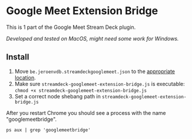 # Google Meet Extension Bridge

This is 1 part of the Google Meet Stream Deck plugin. 

_Developed and tested on MacOS, might need some work for Windows._

## Install

1. Move `be.jeroenvdb.streamdeckgooglemeet.json` to the [appropriate location](https://developer.chrome.com/apps/nativeMessaging#native-messaging-host-location).
1. Make sure `streamdeck-googlemeet-extension-bridge.js` is executable: `chmod +x streamdeck-googlemeet-extension-bridge.js` 
1. Set a correct node shebang path in `streamdeck-googlemeet-extension-bridge.js` 

After you restart Chrome you should see a process with the name "googlemeetbridge".

```commandline
ps aux | grep 'googlemeetbridge'
```
